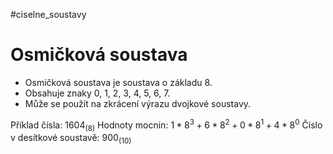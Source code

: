 #ciselne_soustavy
# Osmičková soustava
- Osmičková soustava je soustava o základu 8.
- Obsahuje znaky 0, 1, 2, 3, 4, 5, 6, 7.
- Může se použít na zkrácení výrazu dvojkové soustavy.

Příklad čísla: $1604_{(8)}$
Hodnoty mocnin: $1 * 8^3 + 6 * 8^2 + 0 * 8^1 + 4 * 8^0$
Číslo v desítkové soustavě: $900_{(10)}$